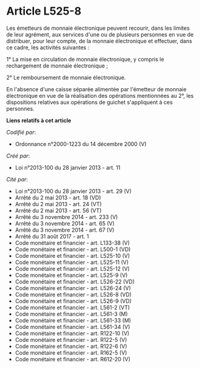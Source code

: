 # Article L525-8

Les émetteurs de monnaie électronique peuvent recourir, dans les limites de leur agrément, aux services d'une ou de plusieurs
personnes en vue de distribuer, pour leur compte, de la monnaie électronique et effectuer, dans ce cadre, les activités
suivantes : 

1° La mise en circulation de monnaie électronique, y compris le rechargement de monnaie électronique ; 

2° Le remboursement de monnaie électronique. 

En l'absence d'une caisse séparée alimentée par l'émetteur de monnaie électronique en vue de la réalisation des opérations
mentionnées au 2°, les dispositions relatives aux opérations de guichet s'appliquent à ces personnes.

**Liens relatifs à cet article**

_Codifié par_:

  - Ordonnance n°2000-1223 du 14 décembre 2000 (V)

_Créé par_:

  - Loi n°2013-100 du 28 janvier 2013 - art. 11

_Cité par_:

  - Loi n°2013-100 du 28 janvier 2013 - art. 29 (V)
  - Arrêté du 2 mai 2013 - art. 18 (VD)
  - Arrêté du 2 mai 2013 - art. 24 (VT)
  - Arrêté du 2 mai 2013 - art. 56 (VT)
  - Arrêté du 3 novembre 2014 - art. 233 (V)
  - Arrêté du 3 novembre 2014 - art. 65 (V)
  - Arrêté du 3 novembre 2014 - art. 67 (V)
  - Arrêté du 31 août 2017 - art. 1
  - Code monétaire et financier - art. L133-38 (V)
  - Code monétaire et financier - art. L500-1 (VD)
  - Code monétaire et financier - art. L525-10 (V)
  - Code monétaire et financier - art. L525-11 (V)
  - Code monétaire et financier - art. L525-12 (V)
  - Code monétaire et financier - art. L525-9 (V)
  - Code monétaire et financier - art. L526-22 (VD)
  - Code monétaire et financier - art. L526-24 (V)
  - Code monétaire et financier - art. L526-8 (VD)
  - Code monétaire et financier - art. L526-9 (VD)
  - Code monétaire et financier - art. L561-2 (VT)
  - Code monétaire et financier - art. L561-3 (M)
  - Code monétaire et financier - art. L561-33 (M)
  - Code monétaire et financier - art. L561-34 (V)
  - Code monétaire et financier - art. R122-10 (V)
  - Code monétaire et financier - art. R122-5 (V)
  - Code monétaire et financier - art. R122-6 (V)
  - Code monétaire et financier - art. R162-5 (V)
  - Code monétaire et financier - art. R612-20 (V)
